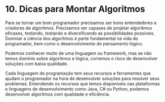 # 10. Dicas para Montar Algoritmos
Para se tornar um bom programador precisamos ser bons entendedores e criadores de algoritmos.
Precisamos ser capases de projetar algoritmos eficases, testando, testando e diversificando as
possibilidades possíveis.
Dominar a ciência dos algoritmos é parte fundamental na vida do programador, bem como o 
desenvolvimento do pensamento lógico.

Podemos conhecer muito de uma linguagem ou framework, mas se não temos domínio sobre algorítmos
e lógica, corremos o risco de desenvolver soluções com baixa qualidade.

Cada linguagem de programação tem seus recursos e ferramentes que ajudam o programador na hora
de desenvolver soluções para resolver seus problemas.
Entendendo os recursos que temos disponíveis nas plataformas e linguagens de desenvolvimento
como Java, C# ou Python, podemos desenvolver algorítmos com qualidade e eficiência.
